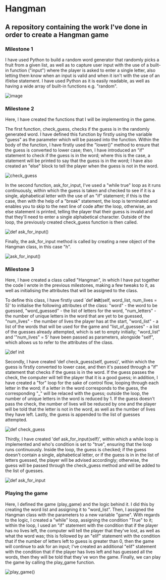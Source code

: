 # Hangman

## A repository containing the work I've done in order to create a Hangman game

### Milestone 1

I have used Python to build a random word generator that randomly picks a fruit from a given list, as well as to capture user input with the use of a built-in function ("input") where the player is asked to enter a single letter, also letting them know when an input is valid and when it isn't with the use of an if/else statement. I have used Python as it is easily readable, as well as having a wide array of built-in functions e.g. "random".

![image](https://user-images.githubusercontent.com/67421468/192967349-b42f6f64-57fe-4a8d-b10c-510f2a1e330e.png)

### Milestone 2

Here, I have created the functions that I will be implementing in the game. 

The first function, check_guess, checks if the guess is in the randomly generated word. I have defined this function by firstly using the variable "guess" as the parameter which will be passed into the function. Within the body of the function, I have firstly used the "lower()" method to ensure that the guess is converted to lower case; then, I have introduced an "if" statement to check if the guess is in the word; where this is the case, a statement will be printed to say that the guess is in the word; I have also created an "else" block to tell the player when the guess is not in the word.

![check_guess](https://user-images.githubusercontent.com/67421468/193422406-e724c29f-4a90-410c-b1b9-0997aaf254c0.png)

In the second function, ask_for_input, I've used a "while true" loop as it runs continuously, within which the guess is taken and checked to see if it is a single, alphabetical letter with the use of an "if" statement; if this is the case, then with the help of a "break" statement, the loop is terminated and enables you to skip to the next line of code after the loop, otherwise, an else statement is printed, telling the player that their guess is invalid and that they'll need to enter a single alphabetical character. Outside of the loop, the previously created check_guess function is then called.

![def ask_for_input()](https://user-images.githubusercontent.com/67421468/194755100-02a66fd6-0b9f-46d4-93f7-6af02a17148a.png)

Finally, the ask_for_input method is called by creating a new object of the Hangman class, in this case "h".

![ask_for_input()](https://user-images.githubusercontent.com/67421468/194754771-c03dcc47-27f2-4bc7-8c9e-5623b20c54a3.png)



### Milestone 3

Here, I have created a class called "Hangman", in which I have put together the code I wrote in the previous milestones, making a few tweaks to it, as well as initialising the attributes that will be assigned to the class.

To define this class, I have firstly used ´def __init__(self, word_list, num_lives = 5)' to initialise the following attributes of the class: "word" - the word to be guessed, "word_guessed" - the list of letters for the word, "num_letters" - the number of unique letters in the word that are yet to be guessed, "num_lives" - the number of lives the player has at the start, "word_list" - a list of the words that will be used for the game and "list_of_guesses" - a list of the guesses already attempted, which is set to empty initially; "word_list" and '"num_lives" = 5' have been passed as parameters, alongside "self", which allows us to refer to the attributes of the class.

![def _init_](https://user-images.githubusercontent.com/67421468/193475845-b97088df-dcc0-4061-a74f-6e3112964be3.png)

Secondly, I have created 'def check_guess(self, guess)', within which the guess is firstly converted to lower case, and then it's passed through a "if" statement that checks if the guess is in the word. If the guess passes the check, the computer will tell the player that it is a good guess; in addition, I have created a "for" loop for the sake of control flow, looping through each letter in the word; if a letter in the word corresponds to the guess, the corresponding "_" will be relaced with the guess; outside the loop, the number of unique letters in the word is reduced by 1. If the guess doesn't pass the check, the number of lives will be reduced by one and the player will be told that the letter is not in the word, as well as the number of lives they have left. Lastly, the guess is appended to the list of guesses attempted.

![def check_guess](https://user-images.githubusercontent.com/67421468/193476312-c5664566-ff8d-4d2e-aaaa-b4e086e6667a.png)

Thirdly, I have created 'def ask_for_input(self)', within which a while loop is implemented and who's condition is set to "true", ensuring that the loop runs continuously. Inside the loop, the guess is checked; if the guess doesn't contain a single, alphabetical letter, or if the guess is in in the list of letters guessed, the player will be advised accordingly; otherwise, the guess will be passed through the check_guess method and will be added to the list of guesses.

![def ask_for_input](https://user-images.githubusercontent.com/67421468/193477139-ee463cf6-a504-42ee-ae5c-a9c26bd6aad0.png)

### Playing the game

Here, I defined the game (play_game) and the logic behind it. I did this by creating the word list and assigning it to "word_list". Then, I assigned the Hangman class with the parameters to a new variable "game". With regards to the logic, I created a "while" loop, assigning the condition "True" to it; within the loop, I used an "if" statement with the condition that if the player has no lives left, the computer will tell the player that they've lost, as well as what the word was; this is followed by an "elif" statement with the condition that if the number of letters left to guess is greater than 0, then the game will continue to ask for an input; I've created an additional "elif" statement with the condition that if the player has lives left and has guessed all the words, then they will be told that they´ve won the game. Finally, we can play the game by calling the play_game function.

![play_game()](https://user-images.githubusercontent.com/67421468/194377061-ba341ca0-5168-45d2-a135-5b89ae3e033e.png)


